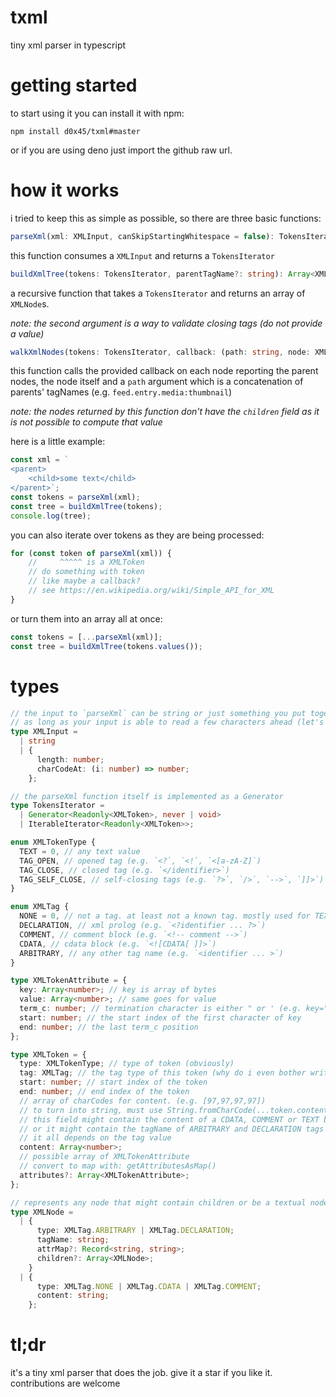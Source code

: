 # txml
tiny xml parser in typescript


# getting started
to start using it you can install it with npm:

```npm install d0x45/txml#master```

or if you are using deno just import the github raw url.

# how it works
i tried to keep this as simple as possible, so there are three basic functions:
```ts
parseXml(xml: XMLInput, canSkipStartingWhitespace = false): TokensIterator
```
this function consumes a `XMLInput` and returns a `TokensIterator`

```ts
buildXmlTree(tokens: TokensIterator, parentTagName?: string): Array<XMLNode>
```
a recursive function that takes a `TokensIterator` and returns an array of `XMLNode`s.

*note: the second argument is a way to validate closing tags (do not provide a value)*

```ts
walkXmlNodes(tokens: TokensIterator, callback: (path: string, node: XMLNode, parents: Array<XMLNode>) => void | true)
```
this function calls the provided callback on each node reporting the parent nodes, the node itself and a `path` argument which is a concatenation of parents' tagNames (e.g. `feed.entry.media:thumbnail`)

*note: the nodes returned by this function don't have the `children` field as it is not possible to compute that value*

here is a little example:
```js
const xml = `
<parent>
    <child>some text</child>
</parent>`;
const tokens = parseXml(xml);
const tree = buildXmlTree(tokens);
console.log(tree);
```

you can also iterate over tokens as they are being processed:
```js
for (const token of parseXml(xml)) {
    //     ^^^^^ is a XMLToken
    // do something with token
    // like maybe a callback?
    // see https://en.wikipedia.org/wiki/Simple_API_for_XML
}
```
or turn them into an array all at once:
```ts
const tokens = [...parseXml(xml)];
const tree = buildXmlTree(tokens.values());
```

# types

```ts
// the input to `parseXml` can be string or just something you put together to read from another buffer.
// as long as your input is able to read a few characters ahead (let's say like 5 or 6) it does the job.
type XMLInput =
  | string
  | {
      length: number;
      charCodeAt: (i: number) => number;
    };

// the parseXml function itself is implemented as a Generator
type TokensIterator =
  | Generator<Readonly<XMLToken>, never | void>
  | IterableIterator<Readonly<XMLToken>>;

enum XMLTokenType {
  TEXT = 0, // any text value
  TAG_OPEN, // opened tag (e.g. `<?`, `<!`, `<[a-zA-Z]`)
  TAG_CLOSE, // closed tag (e.g. `</identifier>`)
  TAG_SELF_CLOSE, // self-closing tags (e.g. `?>`, `/>`, `-->`, `]]>`)
}

enum XMLTag {
  NONE = 0, // not a tag. at least not a known tag. mostly used for TEXT
  DECLARATION, // xml prolog (e.g. `<?identifier ... ?>`)
  COMMENT, // comment block (e.g. `<!-- comment -->`)
  CDATA, // cdata block (e.g. `<![CDATA[ ]]>`)
  ARBITRARY, // any other tag name (e.g. `<identifier ... >`)
}

type XMLTokenAttribute = {
  key: Array<number>; // key is array of bytes
  value: Array<number>; // same goes for value
  term_c: number; // termination character is either " or ' (e.g. key="value")
  start: number; // the start index of the first character of key
  end: number; // the last term_c position
};

type XMLToken = {
  type: XMLTokenType; // type of token (obviously)
  tag: XMLTag; // the tag type of this token (why do i even bother writing this?)
  start: number; // start index of the token
  end: number; // end index of the token
  // array of charCodes for content. (e.g. [97,97,97,97])
  // to turn into string, must use String.fromCharCode(...token.content)
  // this field might contain the content of a CDATA, COMMENT or TEXT block,
  // or it might contain the tagName of ARBITRARY and DECLARATION tags
  // it all depends on the tag value
  content: Array<number>;
  // possible array of XMLTokenAttribute
  // convert to map with: getAttributesAsMap()
  attributes?: Array<XMLTokenAttribute>;
};

// represents any node that might contain children or be a textual node
type XMLNode =
  | {
      type: XMLTag.ARBITRARY | XMLTag.DECLARATION;
      tagName: string;
      attrMap?: Record<string, string>;
      children?: Array<XMLNode>;
    }
  | {
      type: XMLTag.NONE | XMLTag.CDATA | XMLTag.COMMENT;
      content: string;
    };
```

# tl;dr
it's a tiny xml parser that does the job.
give it a star if you like it.
contributions are welcome
